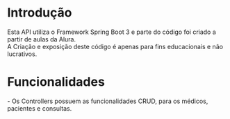 <h1>Introdução</h1>
Esta API utiliza o Framework Spring Boot 3 e parte do código foi criado a partir de aulas da Alura.<br>
A Criação e exposição deste código é apenas para fins educacionais e não lucrativos.

<h1>Funcionalidades</h1>
- Os Controllers possuem as funcionalidades CRUD, para os médicos, pacientes e consultas.

